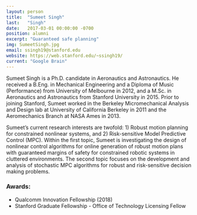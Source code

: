 ```yaml
---
layout: person
title:  "Sumeet Singh"
last:   "Singh"
date:   2017-03-01 00:00:00 -0700
position: alumni
excerpt: "Guaranteed safe planning"
img: SumeetSingh.jpg
email: ssingh19@stanford.edu
website: https://web.stanford.edu/~ssingh19/
current: "Google Brain"
---
```


Sumeet Singh is a Ph.D. candidate in Aeronautics and Astronautics. He received a B.Eng. in Mechanical Engineering and a Diploma of Music (Performance) from University of Melbourne in 2012, and a M.Sc. in Aeronautics and Astronautics from Stanford University in 2015. Prior to joining Stanford, Sumeet worked in the Berkeley Micromechanical Analysis and Design lab at University of California Berkeley in 2011 and the Aeromechanics Branch at NASA Ames in 2013.

Sumeet’s current research interests are twofold: 1) Robust motion planning for constrained nonlinear systems, and 2) Risk-sensitive Model Predictive Control (MPC). Within the first topic, Sumeet is investigating the design of nonlinear control algorithms for online generation of robust motion plans with guaranteed margins of safety for constrained robotic systems in cluttered environments. The second topic focuses on the development and analysis of stochastic MPC algorithms for robust and risk-sensitive decision making problems.

### Awards:
- Qualcomm Innovation Fellowship (2018)
- Stanford Graduate Fellowship - Office of Technology Licensing Fellow
